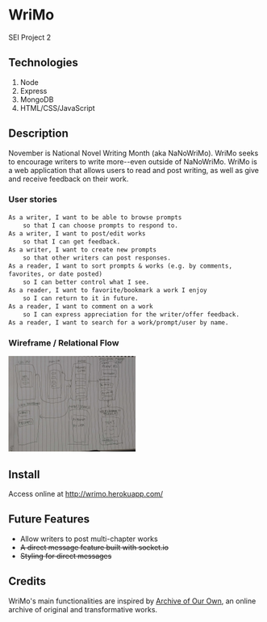 # WriMo
SEI Project 2

## Technologies

1. Node
2. Express
3. MongoDB
4. HTML/CSS/JavaScript

## Description
November is National Novel Writing Month (aka NaNoWriMo). WriMo seeks to encourage writers to write more--even outside of NaNoWriMo. WriMo is a web application that allows users to read and post writing, as well as give and receive feedback on their work. 

### User stories
``` text
As a writer, I want to be able to browse prompts 
    so that I can choose prompts to respond to.
As a writer, I want to post/edit works 
    so that I can get feedback.
As a writer, I want to create new prompts 
    so that other writers can post responses.
As a reader, I want to sort prompts & works (e.g. by comments, favorites, or date posted)
    so I can better control what I see.
As a reader, I want to favorite/bookmark a work I enjoy 
    so I can return to it in future.
As a reader, I want to comment on a work 
    so I can express appreciation for the writer/offer feedback.
As a reader, I want to search for a work/prompt/user by name.

```

### Wireframe / Relational Flow
<img width="50%" src='/misc/user-flow.jpg' />

## Install
Access online at http://wrimo.herokuapp.com/

## Future Features
- Allow writers to post multi-chapter works
- ~~A direct message feature built with socket.io~~ 
- ~~Styling for direct messages~~

## Credits
WriMo's main functionalities are inspired by <a href="https://github.com/otwcode/otwarchive">Archive of Our Own</a>, an online archive of original and transformative works. 